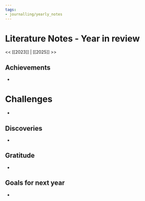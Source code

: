 ```yaml
---
tags:
- journalling/yearly_notes
---
```


# Literature Notes - Year in review
<< [[2023]] | [[2025]] >>

## Achievements
- 

# Challenges
- 

## Discoveries
- 

## Gratitude
- 

## Goals for next year
- 

